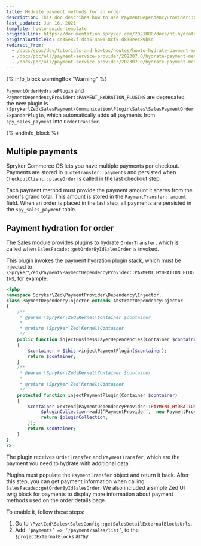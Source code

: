 ```yaml
---
title: Hydrate payment methods for an order
description: This doc describes how to use PaymentDependencyProvider::PAYMENT_HYDRATION_PLUGINS and how to add other payment methods into the order.
last_updated: Jun 16, 2021
template: howto-guide-template
originalLink: https://documentation.spryker.com/2021080/docs/ht-hydrate-payment-methods-for-order
originalArticleId: 4e35e87f-d4a5-4a06-8cf5-d830eec89b5d
redirect_from:
  - /docs/scos/dev/tutorials-and-howtos/howtos/howto-hydrate-payment-methods-for-an-order.html
  - /docs/pbc/all/payment-service-provider/202307.0/hydrate-payment-methods-for-an-order.html
  - /docs/pbc/all/payment-service-provider/202307.0/hydrate-payment-methods-for-an-order.html
---
```


{% info_block warningBox "Warning" %}

`PaymentOrderHydratePlugin` and `PaymentDependencyProvider::PAYMENT_HYDRATION_PLUGINS` are deprecated, the new plugin is `\Spryker\Zed\SalesPayment\Communication\Plugin\Sales\SalesPaymentOrderExpanderPlugin`, which automatically adds all payments from `spy_sales_payment` into `OrderTransfer`.

{% endinfo_block %}

## Multiple payments

Spryker Commerce OS lets you have multiple payments per checkout. Payments are stored in `QuoteTransfer::payments` and persisted when `CheckoutClient::placeOrder` is called in the last checkout step.

Each payment method must provide the payment amount it shares from the order's grand total. This amount is stored in the `PaymentTransfer::amount` field. When an order is placed in the last step, all payments are persisted in the `spy_sales_payment` table.

## Payment hydration for order

The [Sales](/docs/pbc/all/order-management-system/{{site.version}}/base-shop/domain-model-and-relationships/sales-module-reference-information.html) module provides plugins to hydrate `OrderTransfer`, which is called when `SalesFacade::getOrderByIdSalesOrder` is invoked.

This plugin invokes the payment hydration plugin stack, which must be injected to  `\Spryker\Zed\Payment\PaymentDependencyProvider::PAYMENT_HYDRATION_PLUGINS`, for example:

```php
<?php
namespace Spryker\Zed\PaymentProvider\Dependency\Injector;
class PaymentDependencyInjector extends AbstractDependencyInjector
{
    /**
     * @param \Spryker\Zed\Kernel\Container $container
     *
     * @return \Spryker\Zed\Kernel\Container
     */
    public function injectBusinessLayerDependencies(Container $container)
    {
        $container = $this->injectPaymentPlugin($container);
        return $container;
    }
    /**
     * @param \Spryker\Zed\Kernel\Container $container
     *
     * @return \Spryker\Zed\Kernel\Container
     */
    protected function injectPaymentPlugin(Container $container)
    {
        $container->extend(PaymentDependencyProvider::PAYMENT_HYDRATION_PLUGINS, function (PaymentHydratorPluginCollectionInterface $pluginCollection) {
             $pluginCollection->add(‘PaymentProvider’,  new PaymentProviderSalesOrderPaymentHydrationPlugin()) // this plugin must implement \Spryker\Zed\Payment\Dependency\Plugin\Sales\PaymentHydratorPluginInterface
             return $pluginCollection;
        });
        return $container;
    }
}
?>
```

The plugin receives `OrderTransfer` and `PaymentTransfer`, which are the payment you need to hydrate with additional data.

Plugins must populate the `PaymentTransfer` object and return it back. After this step, you can get payment information when calling `SalesFacade::getOrderByIdSalesOrder`. We also included a simple Zed UI twig block for payments to display more information about payment methods used on the order details page.

To enable it, follow these steps:

1. Go to `\Pyz\Zed\Sales\SalesConfig::getSalesDetailExternalBlocksUrls`.
2. Add` ‘payments’ => ‘/payment/sales/list’`, to the `$projectExternalBlocks` array.
